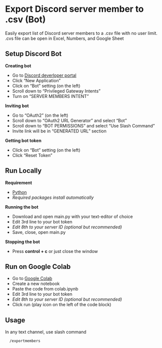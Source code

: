 
# Export Discord server member to .csv (Bot)

Easily export list of Discord server members to a .csv file with no  user limit.\
.cvs file can be open in Excel, Numbers, and Google Sheet

## Setup Discord Bot

**Creating bot**
- Go to [Discord deverloper portal](https://discord.com/developers/applications)
- Click “New Application”
- Click on “Bot” setting (on the left)
- Scroll down to “Privileged Gateway Intents”
- Turn on “SERVER MEMBERS INTENT”

**Inviting bot**
- Go to “OAuth2” (on the left)
- Scroll down to “OAuth2 URL Generator” and select “Bot”
- Scroll down to “BOT PERMISSIONS” and select “Use Slash Command”
- Invite link will be in “GENERATED URL” section

**Getting bot token**
- Click on “Bot” setting (on the left)
- Click “Reset Token”

## Run Locally

**Requirement**
- [Python](https://www.python.org/)
- *Required packages install automatically*

**Running the bot**
- Download and open main.py with your text-editor of choice
- Edit 3rd line to your bot token
- *Edit 8th to your server ID (optional but recommended)*
- Save, close, open main.py

**Stopping the bot**
- Press **control +  c** or just close the window



## Run on Google Colab
- Go to [Google Colab](https://colab.research.google.com)
- Create a new notebook
- Paste the code from colab.ipynb
- Edit 3rd line to your bot token
- *Edit 8th to your server ID (optional but recommended)*
- Click run (play icon on the left of the code block)
## Usage

In any text channel, use slash command
```
  /exportmembers
```
